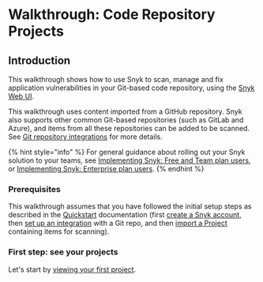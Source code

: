 # Walkthrough: Code Repository Projects

## Introduction

This walkthrough shows how to use Snyk to scan, manage and fix application vulnerabilities in your Git-based code repository, using the [Snyk Web UI](../../snyk-web-ui/getting-started-with-the-snyk-web-ui.md).

This walkthrough uses content imported from a GitHub repository. Snyk also supports other common Git-based repositories (such as GitLab and Azure), and items from all these repositories can be added to be scanned. See [Git repository integrations](../../integrations/git-repository-scm-integrations/) for more details.

{% hint style="info" %}
For general guidance about rolling out your Snyk solution to your teams, see [Implementing Snyk: Free and Team plan users](broken-reference), or [Implementing Snyk: Enterprise plan users](broken-reference).
{% endhint %}

### Prerequisites

This walkthrough assumes that you have followed the initial setup steps as described in the [Quickstart](../quickstart/) documentation (first [create a Snyk account](../quickstart/create-a-snyk-account/), then [set up an integration](../quickstart/set-up-an-integration.md) with a Git repo, and then [import a Project](../quickstart/import-a-project.md) containing items for scanning).

### First step: see your projects

Let's start by [viewing your first project](view-your-first-snyk-projects.md).
